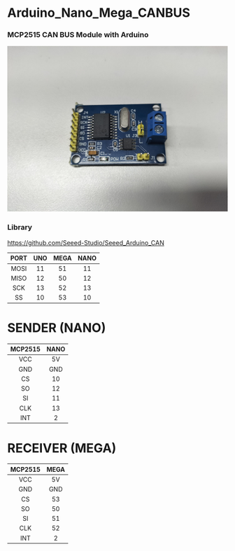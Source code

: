 # Arduino_Nano_Mega_CANBUS

### MCP2515 CAN BUS Module with Arduino
![alt text](https://github.com/Natthawe/Arduino_Nano_Mega_CANBUS/blob/master/Images/MCP2515.jpg)

### Library
https://github.com/Seeed-Studio/Seeed_Arduino_CAN

| PORT  |  UNO  |  MEGA |  NANO |
| :---: | :---: | :---: | :---: |
|  MOSI |  11  |  51  |  11  |
|  MISO |  12  |  50  |  12  |
|  SCK  |  13  |  52  |  13  |
|  SS   |  10  |  53  |  10  |

# SENDER (NANO)

| MCP2515  | NANO |
| :---: | :---: |
|  VCC |  5V  |
|  GND |  GND  |
|  CS  |  10  |
|  SO   |  12  |
|  SI |  11  |
|  CLK  |  13  |
|  INT   |  2  |


# RECEIVER (MEGA)

| MCP2515  | MEGA |
| :---: | :---: |
|  VCC |  5V  |
|  GND |  GND  |
|  CS  |  53  |
|  SO   |  50  |
|  SI |  51  |
|  CLK  |  52  |
|  INT   |  2  |
